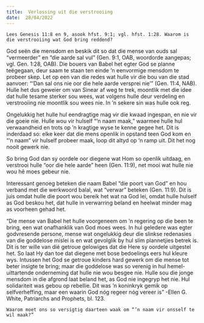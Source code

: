 ```yaml
---
title:  Verlossing uit die verstrooiing
date:  28/04/2022
---
```


`Lees Genesis 11:8 en 9, asook hfst. 9:1; vgl. hfst. 1:28. Waarom is die verstrooiing wat God bring reddend?`

God seën die mensdom en beskik dit so dat die mense van ouds sal “vermeerder” en “die aarde sal vul” (Gen. 9:1, OAB, woordorde aangepas; vgl. Gen. 1:28, OAB). Die bouers van Babel het egter God se planne teëgegaan, deur saam te staan ten einde ’n eenvormige mensdom te probeer skep. Let op een van die redes wat hulle vir die bou van die stad aanvoer: “‘Dan sal ons nie oor die hele aarde versprei nie’” (Gen. 11:4, NAB). Hulle het dus geweier om van Sinear af weg te trek, moontlik met die idee dat hulle tesame sterker sou wees, wat volgens hulle deur verdeling en verstrooiing nie moontlik sou wees nie. In ’n sekere sin was hulle ook reg.

Ongelukkig het hulle hul eendragtige mag vir die kwaad ingespan, en nie vir die goeie nie. Hulle wou vir hulself “’n naam maak,” waarmee hulle hul verwaandheid en trots op ’n kragtige wyse te kenne gegee het. Dit is inderdaad so: elke keer dat die mens openlik in opstand teen God kom en “’n naam” vir hulself probeer maak, loop dit altyd op ’n ramp uit. Dit het nog nooit gewerk nie.

So bring God dan sy oordele oor diegene wat Hom so openlik uitdaag, en verstrooi hulle “oor die hele aarde” heen (Gen. 11:9), net mooi wat hulle nie wou hê moes gebeur nie.

Interessant genoeg beteken die naam Babel “die poort van God” en hou verband met die werkwoord balal, wat “verwar” beteken (Gen. 11:9). Dit is juis omdat hulle die poort wou bereik het wat na God lei, omdat hulle hulself as God beskou het, dat hulle in verwarring beland en heelwat minder mag as voorheen gehad het.

“Die mense van Babel het hulle voorgeneem om ’n regering op die been te bring, een wat onafhanklik van God moes wees. In hul geledere was egter godvresende persone, mense wat ongelukkig deur die slinkse redenasies van die goddelose mislei is en wat gevolglik by hul slim plannetjies betrek is. Dit is ter wille van dié getroue gelowiges dat die Here sy oordele uitgestel het. So laat Hy dan toe dat diegene met bose bedoelings eers hul kleure wys. Intussen het God se getroue kinders hard gewerk om die mense tot beter insigte te bring; maar die goddelose was so verenig in hul hemel-uittartende onderneming dat hulle nie wou besgee nie. Hulle sou die jonge mensdom in die afgrond laat beland het, as God nie ingegryp het nie. Hul solidariteit was gebou op rebellie. Dit was ’n koninkryk gemik op selfverheffing, maar een waarin God nóg regeer nóg vereer is” -Ellen G. White, Patriarchs and Prophets, bl. 123.

`Waarom moet ons so versigtig daarteen waak om “’n naam vir onsself te wil maak?”`